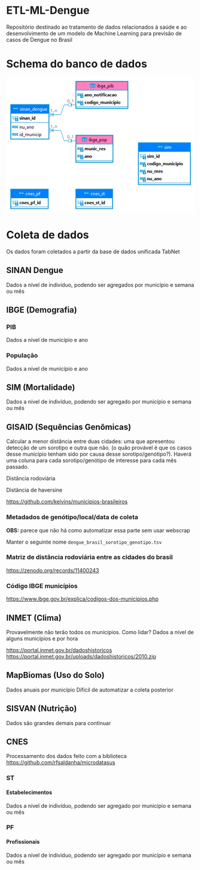 # ETL-ML-Dengue
Repositório destinado ao tratamento de dados relacionados à saúde e ao desenvolvimento de um modelo de Machine Learning para previsão de casos de Dengue no Brasil

# Schema do banco de dados

<div align="center">
  <img src="https://github.com/pdrmglc/ETL-ML-Dengue/blob/main/img/postgres%20-%20public.png" alt="schema">
</div>

# Coleta de dados

Os dados foram coletados a partir da base de dados unificada TabNet

## SINAN Dengue

Dados a nível de indivíduo, podendo ser agregados por município e semana ou mês

##  IBGE (Demografia)

### PIB

Dados a nível de município e ano

### População

Dados a nível de município e ano

## SIM (Mortalidade)

Dados a nível de indivíduo, podendo ser agregado por município e semana ou mês

## GISAID (Sequências Genômicas)

Calcular a menor distância entre duas cidades: uma que apresentou detecção de um sorotipo e outra que não. (o quão provável é que os casos desse município tenham sido por causa desse sorotipo/genótipo?). Haverá uma coluna para cada sorotipo/genótipo de interesse para cada mês passado.

Distância rodoviária

Distância de haversine

https://github.com/kelvins/municipios-brasileiros

### Metadados de genótipo/local/data de coleta

**OBS:** parece que não há como automatizar essa parte sem usar webscrap

Manter o seguinte nome ```dengue_brasil_sorotipo_genotipo.tsv```

### Matriz de distância rodoviária entre as cidades do brasil

https://zenodo.org/records/11400243

### Código IBGE municípios

https://www.ibge.gov.br/explica/codigos-dos-municipios.php

## INMET (Clima)
Provavelmente não terão todos os municípios.
Como lidar?
Dados a nível de alguns municípios e por hora

https://portal.inmet.gov.br/dadoshistoricos
https://portal.inmet.gov.br/uploads/dadoshistoricos/2010.zip

## MapBiomas (Uso do Solo)

Dados anuais por município
Difícil de automatizar a coleta posterior

## SISVAN (Nutrição)

Dados são grandes demais para continuar

## CNES

Processamento dos dados feito com a biblioteca https://github.com/rfsaldanha/microdatasus

### ST


#### Estabelecimentos

Dados a nível de indivíduo, podendo ser agregado por município e semana ou mês


### PF

#### Profissionais

Dados a nível de indivíduo, podendo ser agregado por município e semana ou mês


<!-- 
# Dados a serem coletados

## SIH (Hospitalizações)

Dados a nível de indivíduo, podendo ser agregado por município e semana ou mês

## LIRAa (Infestação)

## Google Mobility Reports

## Cadastro Único (Vulnerabilidade Socioeconômica)

## Investimento em saúde?

## E-SUS VE (Vigilância Epidemiológica)

## Instituto Evandro Chagas (Genótipos/Sorotipos)

## Instituto Adolfo Lutz (Genótipos/Sorotipos)

## GenBank (Sequências Genéticas)

## Fiocruz (Vigilância Genômica)

## LACENs (Análise de Amostras Virais)

## Redes Sociais (Sentimento Público)

## Google trends

## Google Analytics (Tendências de Busca)

## INPE (Desmatamento e Queimadas)

## PNAD (Condições de Vida)

## Investimento em lazer

## SISAB (Atenção Básica)

## PAHO (Vigilância Molecular) -->

